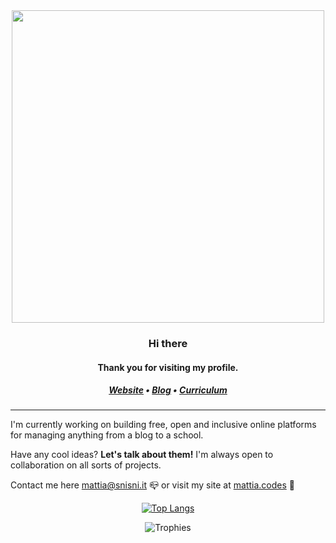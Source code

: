 <div align="center">
  <img width="500px" src="https://i.ibb.co/5FdnhrT/LOLLYPOP-BANNER-no-bg.png" />
 </div>

<div align="center">
  <h3> Hi there </h3>
  <h4> Thank you for visiting my profile. </h4>

  <h5>
    <a href="https://mattia.codes">Website</a> •
    <a href="https://blog.mattia.codes">Blog</a> •
    <a href="https://projects.mattia.codes/">Curriculum</a> 
  </h5>
</div>

___

I'm currently working on building free, open and inclusive online platforms for managing anything from a blog to a school.

Have any cool ideas? **Let's talk about them!** I'm always open to collaboration on all sorts of projects.

Contact me here [mattia@snisni.it](mailto:mattia@snisni.it) 📪
or visit my site at [mattia.codes](https://mattia.codes) 🔗

<div align='center'>

[![Top Langs](https://github-readme-stats.vercel.app/api/top-langs/?username=sinisimattia&layout=compact&border_color=000000)](https://github.com/anuraghazra/github-readme-stats)

![Trophies](https://github-profile-trophy.vercel.app/?username=sinisimattia)
  
</div>
